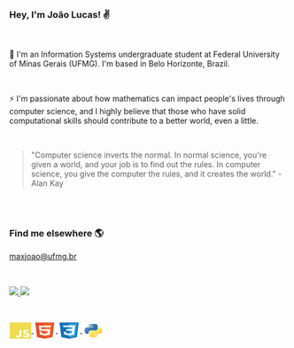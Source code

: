 ### Hey, I'm João Lucas! :v:
<br>
<p>🌱 I'm an Information Systems undergraduate student at Federal University of Minas Gerais (UFMG). I'm based in Belo Horizonte, Brazil.</p>
<br>

<p>⚡ I'm passionate about how mathematics can impact people's lives through computer science, and I highly believe that those who have solid computational skills should contribute to a better world, even a little.</p>
<br>

><p>"Computer science inverts the normal. In normal science, you're given a world, and your job is to find out the rules. In computer science, you give the computer the rules, and it creates the world." - Alan Kay</p>
<br>

<br>

### Find me elsewhere :earth_americas:

maxjoao@ufmg.br

##

<br>
<div>
  <a href="https://github.com/joaoSantos-bit">
  <img height="150em" src="https://github-readme-stats.vercel.app/api?username=joaoSantos-bit&show_icons=true&theme=material-palenight&include_all_commits=true&count_private=true"/>
  <img height="150em" src="https://github-readme-stats.vercel.app/api/top-langs/?username=joaoSantos-bit&layout=compact&langs_count=7&theme=material-palenight"/>
</div>
 
 ##
 
<div style="display: inline_block"><br>
  <img align="center" alt="Joao-Js" height="30" width="40" src="https://raw.githubusercontent.com/devicons/devicon/master/icons/javascript/javascript-plain.svg">
  <img align="center" alt="Joao-HTML" height="30" width="40" src="https://raw.githubusercontent.com/devicons/devicon/master/icons/html5/html5-original.svg">
  <img align="center" alt="Joao-CSS" height="30" width="40" src="https://raw.githubusercontent.com/devicons/devicon/master/icons/css3/css3-original.svg">
  <img align="center" alt="Joao-Python" height="30" width="40" src="https://raw.githubusercontent.com/devicons/devicon/master/icons/python/python-original.svg">
</div>
